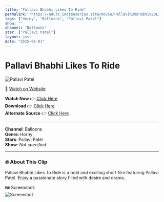 ```yaml
---
title: "Pallavi Bhabhi Likes To Ride"
permalink: "https://adult.indianseries.site/movie/Pallavi%20Bhabhi%20Likes%20To%20Ride"
tags: ["Horny", "Balloons", "Pallavi Patel"]
show: ""
channel: "Balloons"
star: ["Pallavi Patel"]
layout: post
date: "2025-01-01"
---
```


# Pallavi Bhabhi Likes To Ride

![Pallavi Patel](https://shorts.desisins.com/wp-content/uploads/2025/01/Pallavit-Patel.jpg)

🔗 [Watch on Website](https://adult.indianseries.site/movie/Pallavi%20Bhabhi%20Likes%20To%20Ride)

**Watch Now** 👉 [Click Here](https://adult.indianseries.site/movie/Pallavi%20Bhabhi%20Likes%20To%20Ride)  
**Download** 👉 [Click Here](https://adult.indianseries.site/movie/Pallavi%20Bhabhi%20Likes%20To%20Ride)  
**Alternate Source** 👉 [Click Here](https://adult.indianseries.site/movie/Pallavi%20Bhabhi%20Likes%20To%20Ride)

---

**Channel**: Balloons  
**Genre**: Horny  
**Stars**: Pallavi Patel  
**Show**: *Not specified*

---

### 🔥 About This Clip

Pallavi Bhabhi Likes To Ride is a bold and exciting short film featuring Pallavi Patel. Enjoy a passionate story filled with desire and drama.
 
🖼️ Screenshot:  
![Screenshot](https://shorts.desisins.com/wp-content/uploads/2025/01/Pallavit-Patel.jpg)

